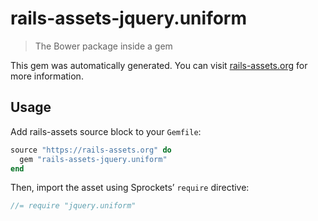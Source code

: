 # rails-assets-jquery.uniform

> The Bower package inside a gem

This gem was automatically generated. You can visit [rails-assets.org](https://rails-assets.org) for more information.

## Usage

Add rails-assets source block to your `Gemfile`:

```ruby
source "https://rails-assets.org" do
  gem "rails-assets-jquery.uniform"
end

```

Then, import the asset using Sprockets’ `require` directive:

```js
//= require "jquery.uniform"
```
